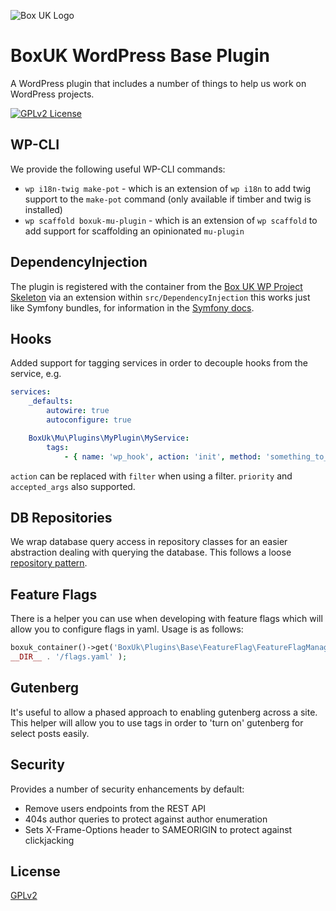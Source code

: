 ![Box UK Logo](https://www.boxuk.com/wp-content/themes/BoxUK/assets/images/boxuk-logo.png)

# BoxUK WordPress Base Plugin

A WordPress plugin that includes a number of things to help us work on WordPress projects.

[![GPLv2 License](https://img.shields.io/github/license/boxuk/boxuk-base-wp-plugin)](https://github.com/boxuk/boxuk-base-wp-plugin/blob/6675942f8babaa9447c1224225eae153981af660/LICENSE)

## WP-CLI

We provide the following useful WP-CLI commands:

* `wp i18n-twig make-pot` - which is an extension of `wp i18n` to add twig support to the `make-pot` command (only available if timber and twig is installed)
* `wp scaffold boxuk-mu-plugin` - which is an extension of `wp scaffold` to add support for scaffolding an opinionated `mu-plugin`

## DependencyInjection

The plugin is registered with the container from the [Box UK WP Project Skeleton](https://github.com/boxuk/wp-project-skeleton) via an extension within `src/DependencyInjection` this works just like Symfony bundles, for information in the [Symfony docs](https://symfony.com/doc/master/components/dependency_injection/compilation.html#managing-configuration-with-extensions).

## Hooks

Added support for tagging services in order to decouple hooks from the service, e.g.

```yaml
services:
    _defaults:
        autowire: true
        autoconfigure: true

    BoxUk\Mu\Plugins\MyPlugin\MyService:
        tags:
            - { name: 'wp_hook', action: 'init', method: 'something_to_do_on_init' }
```

`action` can be replaced with `filter` when using a filter. `priority` and `accepted_args` also supported.

## DB Repositories

We wrap database query access in repository classes for an easier abstraction dealing with querying the database. This follows a loose [repository pattern](https://shawnmc.cool/2015-01-08_the-repository-pattern).

## Feature Flags

There is a helper you can use when developing with feature flags which will allow you to configure flags in yaml. Usage is as follows:

```php
boxuk_container()->get('BoxUk\Plugins\Base\FeatureFlag\FeatureFlagManager')->register_from_yaml(
__DIR__ . '/flags.yaml' );
```

## Gutenberg

It's useful to allow a phased approach to enabling gutenberg across a site. This helper will allow you to use tags in order to 'turn on' gutenberg for
select posts easily.

## Security

Provides a number of security enhancements by default:

* Remove users endpoints from the REST API
* 404s author queries to protect against author enumeration
* Sets X-Frame-Options header to SAMEORIGIN to protect against clickjacking

## License

[GPLv2](https://choosealicense.com/licenses/gpl-2.0/)
